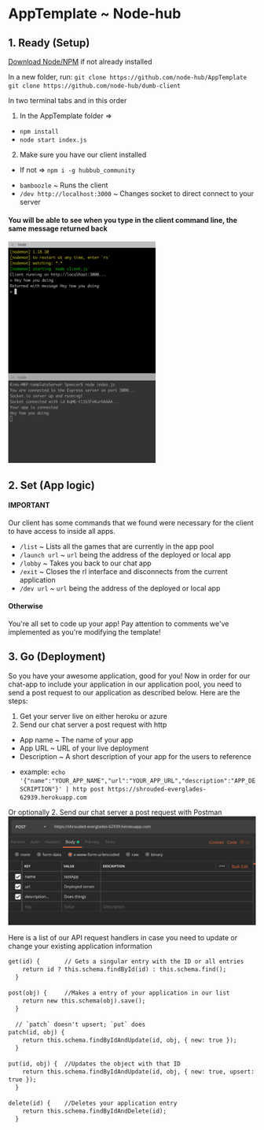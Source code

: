 
# AppTemplate ~ Node-hub

## 1. Ready (Setup)

[Download Node/NPM](https://nodejs.org/en/download/) if not already installed

In a new folder, run: 
`git clone https://github.com/node-hub/AppTemplate`
`git clone https://github.com/node-hub/dumb-client`

In two terminal tabs and in this order
1. In the AppTemplate folder =>
* `npm install`
* `node start index.js`

2. Make sure you have our client installed
  - If not => `npm i -g hubbub_community`
* `bamboozle` ~ Runs the client
* `/dev http://localhost:3000` ~ Changes socket to direct connect to your server

#### You will be able to see when you type in the client command line, the same message returned back

<img src="./assets/demo.png" width="300" height="450"/>

## 2. Set (App logic)
#### IMPORTANT
Our client has some commands that we found were necessary for the client to have access to inside all apps.
* `/list`       ~ Lists all the games that are currently in the app pool
* `/launch url` ~ `url` being the address of the deployed or local app
* `/lobby`      ~ Takes you back to our chat app
* `/exit`       ~ Closes the rl interface and disconnects from the current application
* `/dev url`    ~  `url` being the address of the deployed or local app

#### Otherwise
You're all set to code up your app! Pay attention to comments we've implemented as you're modifying the template!

## 3. Go (Deployment)
So you have your awesome application, good for you! Now in order for our chat-app to include your application in our application pool, you need to send a post request to our application as described below. Here are the steps:

1. Get your server live on either heroku or azure
2. Send our chat server a post request with http
  - App name       ~ The name of your app
  - App URL        ~ URL of your live deployment
  - Description    ~ A short description of your app for the users to reference
  * example: `echo '{"name":"YOUR_APP_NAME","url":"YOUR_APP_URL","description":"APP_DESCRIPTION"}' | http post https://shrouded-everglades-62939.herokuapp.com`

Or optionally
2. Send our chat server a post request with Postman
![Postman](./assets/postman.png)


Here is a list of our API request handlers in case you need to update or change your existing application information
```
get(id) {       // Gets a singular entry with the ID or all entries
    return id ? this.schema.findById(id) : this.schema.find();
  }

post(obj) {     //Makes a entry of your application in our list
    return new this.schema(obj).save();
  }

  // `patch` doesn't upsert; `put` does
patch(id, obj) {
    return this.schema.findByIdAndUpdate(id, obj, { new: true });
  }

put(id, obj) {  //Updates the object with that ID
    return this.schema.findByIdAndUpdate(id, obj, { new: true, upsert: true });
  }

delete(id) {    //Deletes your application entry
    return this.schema.findByIdAndDelete(id);
  }
  ```